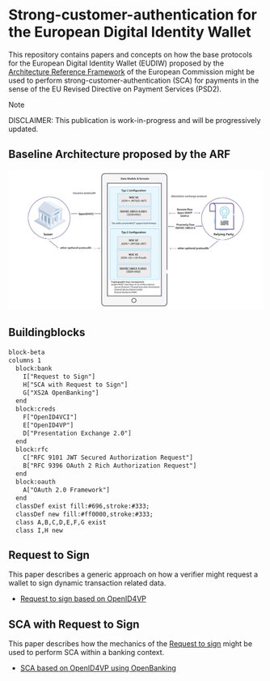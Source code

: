 # Strong-customer-authentication for the European Digital Identity Wallet
This repository contains papers and concepts on how the base protocols for the European Digital Identity Wallet (EUDIW) proposed by the [Architecture Reference Framework](https://github.com/eu-digital-identity-wallet/eudi-doc-architecture-and-reference-framework) of the European Commission might be used to perform strong-customer-authentication (SCA) for payments in the sense of the EU Revised Directive on Payment Services (PSD2).

> [!NOTE]
> DISCLAIMER: This publication is work-in-progress and will be progressively updated.

## Baseline Architecture proposed by the ARF
![Baseline Architecture](data-models-formats.png)


## Buildingblocks

```mermaid
block-beta
columns 1
  block:bank
    I["Request to Sign"]
    H["SCA with Request to Sign"]
    G["XS2A OpenBanking"]
  end
  block:creds
    F["OpenID4VCI"]
    E["OpenID4VP"]
    D["Presentation Exchange 2.0"]
  end
  block:rfc
    C["RFC 9101 JWT Secured Authorization Request"]
    B["RFC 9396 OAuth 2 Rich Authorization Request"]
  end
  block:oauth
    A["OAuth 2.0 Framework"]
  end
  classDef exist fill:#696,stroke:#333;
  classDef new fill:#ff0000,stroke:#333;
  class A,B,C,D,E,F,G exist
  class I,H new
```

## Request to Sign

This paper describes a generic approach on how a verifier might request a wallet to sign dynamic transaction related data.  
- [Request to sign based on OpenID4VP](openid4vp-r2s.md)

## SCA with Request to Sign

This paper describes how the mechanics of the [Request to sign](openid4vp-r2s.md) might be used to perform SCA within a banking context.

- [SCA based on OpenID4VP using OpenBanking](openbanking-r2s.md)

